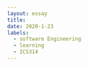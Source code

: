 ```yaml
---
layout: essay
title:
date: 2020-1-23
labels:
  - software Engineering
  - learning
  - ICS314
---
```



